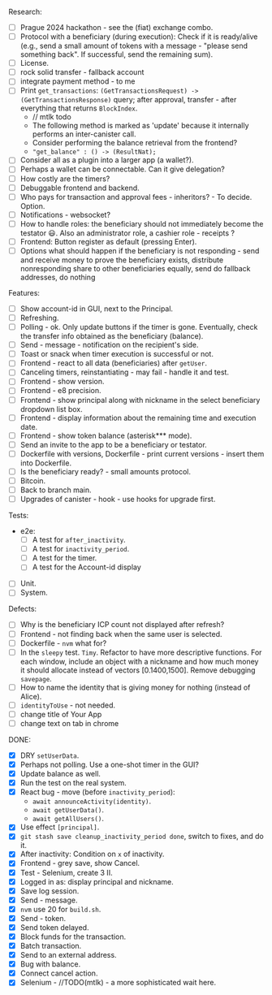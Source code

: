 
Research:
  - [ ] Prague 2024 hackathon - see the (fiat) exchange combo.
  - [ ] Protocol with a beneficiary (during execution): Check if it is ready/alive (e.g., send a small amount of tokens with a message - "please send something back". If successful, send the remaining sum).
  - [ ] License.
  - [ ] rock solid transfer - fallback account
  - [ ] integrate payment method - to me
  - [ ] Print `get_transactions`: `(GetTransactionsRequest) -> (GetTransactionsResponse)` query; after approval, transfer - after everything that returns `BlockIndex`.
    - // mtlk todo
    - The following method is marked as 'update' because it internally performs an inter-canister call.
    - Consider performing the balance retrieval from the frontend?
    - `"get_balance" : () -> (ResultNat);`
  - [ ] Consider all as a plugin into a larger app (a wallet?).
  - [ ] Perhaps a wallet can be connectable. Can it give delegation?
  - [ ] How costly are the timers?
  - [ ] Debuggable frontend and backend.
  - [ ] Who pays for transaction and approval fees - inheritors? - To decide. Option.
  - [ ] Notifications - websocket?
  - [ ] How to handle roles: the beneficiary should not immediately become the testator 😃. Also an administrator role, a cashier role - receipts ?
  - [ ] Frontend: Button register as default (pressing Enter).
  - [ ] Options what should happen if the beneficiary is not responding - send and receive money to prove the beneficiary exists, distribute nonresponding share to other beneficiaries equally, send do fallback addresses, do nothing

Features:
  - [ ] Show account-id in GUI, next to the Principal.
  - [ ] Refreshing.
  - [ ] Polling - ok. Only update buttons if the timer is gone. Eventually, check the transfer info obtained as the beneficiary (balance).
  - [ ] Send - message - notification on the recipient's side.
  - [ ] Toast or snack when timer execution is successful or not.
  - [ ] Frontend - react to all data (beneficiaries) after `getUser`.
  - [ ] Canceling timers, reinstantiating - may fail - handle it and test.
  - [ ] Frontend - show version.
  - [ ] Frontend - e8 precision.
  - [ ] Frontend - show principal along with nickname in the select beneficiary dropdown list box.
  - [ ] Frontend - display information about the remaining time and execution date.
  - [ ] Frontend - show token balance (asterisk*** mode).
  - [ ] Send an invite to the app to be a beneficiary or testator.
  - [ ] Dockerfile with versions, Dockerfile - print current versions - insert them into Dockerfile.
  - [ ] Is the beneficiary ready? - small amounts protocol.
  - [ ] Bitcoin.
  - [ ] Back to branch main.
  - [ ] Upgrades of canister - hook - use hooks for upgrade first.

Tests:
  - e2e:
    - [ ] A test for `after_inactivity`.
    - [ ] A test for `inactivity_period`.
    - [ ] A test for the timer.
    - [ ] A test for the Account-id display
  - [ ] Unit.
  - [ ] System.

Defects:
  - [ ] Why is the beneficiary ICP count not displayed after refresh?
  - [ ] Frontend - not finding back when the same user is selected.
  - [ ] Dockerfile - `nvm` what for?
  - [ ] In the `sleepy` test. `Timy`. Refactor to have more descriptive functions. For each window, include an object with a nickname and how much money it should allocate instead of vectors [0.1400,1500]. Remove debugging `savepage`.
  - [ ] How to name the identity that is giving money for nothing (instead of Alice).
  - [ ] `identityToUse` - not needed.
  - [ ] change title of Your App
  - [ ] change text on tab in chrome

DONE:
  - [x] DRY `setUserData`.
  - [x] Perhaps not polling. Use a one-shot timer in the GUI?
  - [x] Update balance as well.
  - [x] Run the test on the real system.
  - [x] React bug - move (before `inactivity_period`):
    - `await announceActivity(identity)`.
    - `await getUserData()`.
    - `await getAllUsers()`.
  - [x] Use effect `[principal]`.
  - [x] `git stash save cleanup_inactivity_period done`, switch to fixes, and do it.
  - [x] After inactivity: Condition on `x` of inactivity.
  - [x] Frontend - grey save, show Cancel.
  - [x] Test - Selenium, create 3 II.
  - [x] Logged in as: display principal and nickname.
  - [x] Save log session.
  - [x] Send - message.
  - [x] `nvm` use 20 for `build.sh`.
  - [x] Send - token.
  - [x] Send token delayed.
  - [x] Block funds for the transaction.
  - [x] Batch transaction.
  - [x] Send to an external address.
  - [x] Bug with balance.
  - [x] Connect cancel action.
  - [x] Selenium - //TODO(mtlk) - a more sophisticated wait here.